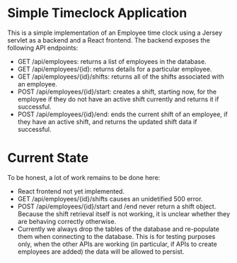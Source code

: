 # Simple Timeclock Application

This is a simple implementation of an Employee time clock using a Jersey servlet as a backend and a React frontend. The backend exposes the following API endpoints:

 - GET /api/employees: returns a list of employees in the database.
 - GET /api/employees/{id}: returns details for a particular employee.
 - GET /api/employees/{id}/shifts: returns all of the shifts associated with an employee.
 - POST /api/employees/{id}/start: creates a shift, starting now, for the employee if they do not have an active shift currently and returns it if successful.
 - POST /api/employees/{id}/end: ends the current shift of an employee, if they have an active shift, and returns the updated shift data if successful.

# Current State

To be honest, a lot of work remains to be done here:

 - React frontend not yet implemented.
 - GET /api/employees/{id}/shifts causes an unidetified 500 error.
 - POST /api/employees/{id}/start and /end never return a shift object. Because the shift retrieval itself is not working, it is unclear whether they are behaving correctly otherwise.
 - Currently we always drop the tables of the database and re-populate them when connecting to the database. This is for testing purposes only, when the other APIs are working (in particular, if APIs to create employees are added) the data will be allowed to persist.

